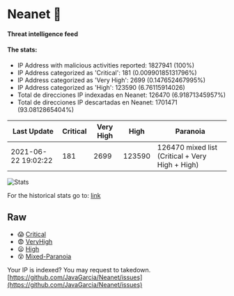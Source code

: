 # Neanet :hocho:
#### Threat intelligence feed
#### The stats:

- IP Address with malicious activities reported: 1827941 (100%)
- IP Address categorized as 'Critical':  181 (0.00990185131796%)
- IP Address categorized as 'Very High':  2699 (0.147652467995%)
- IP Address categorized as 'High':  123590 (6.76115914026)
- Total de direcciones IP indexadas en Neanet:  126470 (6.91871345957%)
- Total de direcciones IP descartadas en Neanet:  1701471 (93.0812865404%)

| Last Update | Critical | Very High | High | Paranoia |
| --- | --- | --- | --- | --- |
| 2021-06-22 19:02:22 | 181 | 2699 | 123590 | 126470 mixed list (Critical + Very High + High)|

![Stats](https://docs.google.com/spreadsheets/d/e/2PACX-1vSnaNMIXVabIpDJjufMlzH7poXnshF3mgd8Is1g9ytUEzVsP5my4Trn8f-xkoLLQ38xpL3HtmUexLo6/pubchart?oid=501124687&format=image)

For the historical stats go to: [link](/stats.csv)
## Raw
- :scream: [Critical](https://raw.githubusercontent.com/JavaGarcia/Neanet/master/blacklists/neanet_critical.txt)
- :fearful: [VeryHigh](https://raw.githubusercontent.com/JavaGarcia/Neanet/master/blacklists/neanet_veryHigh.txtt)
- :frowning: [High](https://raw.githubusercontent.com/JavaGarcia/Neanet/master/blacklists/neanet_high.txt)
- :dizzy_face: [Mixed-Paranoia](https://raw.githubusercontent.com/JavaGarcia/Neanet/master/blacklists/neanet_all.txt)


Your IP is indexed? You may request to takedown. [https://github.com/JavaGarcia/Neanet/issues](https://github.com/JavaGarcia/Neanet/issues)























































































































































































































































































































































































































































































































































































































































































































































































































































































































































































































































































































































































































































































































































































































































































































































































































































































































































































































































































































































































































































































































































































































































































































































































































































































































































































































































































































































































































































































































































































































































































































































































































































































































































































































































































































































































































































































































































































































































































































































































































































































































































































































































































































































































































































































































































































































































































































































































































































































































































































































































































































































































































































































































































































































































































































































































































































































































































































































































































































































































































































































































































































































































































































































































































































































































































































































































































































































































































































































































































































































































































































































































































































































































































